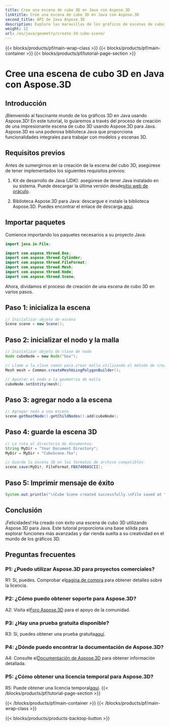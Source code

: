 ```yaml
---
title: Cree una escena de cubo 3D en Java con Aspose.3D
linktitle: Cree una escena de cubo 3D en Java con Aspose.3D
second_title: API de Java Aspose.3D
description: Explore las maravillas de los gráficos de escenas de cubos en 3D con Aspose.3D para Java. Crea escenas impresionantes sin esfuerzo.
weight: 12
url: /es/java/geometry/create-3d-cube-scene/
---
```


{{< blocks/products/pf/main-wrap-class >}}
{{< blocks/products/pf/main-container >}}
{{< blocks/products/pf/tutorial-page-section >}}

# Cree una escena de cubo 3D en Java con Aspose.3D

## Introducción

¡Bienvenido al fascinante mundo de los gráficos 3D en Java usando Aspose.3D! En este tutorial, lo guiaremos a través del proceso de creación de una impresionante escena de cubo 3D usando Aspose.3D para Java. Aspose.3D es una poderosa biblioteca Java que proporciona funcionalidades integrales para trabajar con modelos y escenas 3D.

## Requisitos previos

Antes de sumergirnos en la creación de la escena del cubo 3D, asegúrese de tener implementados los siguientes requisitos previos:

1.  Kit de desarrollo de Java (JDK): asegúrese de tener Java instalado en su sistema. Puede descargar la última versión desde[sitio web de oráculo](https://www.oracle.com/java/).

2.  Biblioteca Aspose.3D para Java: descargue e instale la biblioteca Aspose.3D. Puedes encontrar el enlace de descarga.[aquí](https://releases.aspose.com/3d/java/).

## Importar paquetes

Comience importando los paquetes necesarios a su proyecto Java:

```java
import java.io.File;

import com.aspose.threed.Box;
import com.aspose.threed.Cylinder;
import com.aspose.threed.FileFormat;
import com.aspose.threed.Mesh;
import com.aspose.threed.Node;
import com.aspose.threed.Scene;
```

Ahora, dividamos el proceso de creación de una escena de cubo 3D en varios pasos.

## Paso 1: inicializa la escena

```java
// Inicializar objeto de escena
Scene scene = new Scene();
```

## Paso 2: inicializar el nodo y la malla

```java
// Inicializar objeto de clase de nodo
Node cubeNode = new Node("box");

// Llame a la clase común para crear malla utilizando el método de creación de polígonos para establecer una instancia de malla
Mesh mesh = Common.createMeshUsingPolygonBuilder();

// Apuntar el nodo a la geometría de malla
cubeNode.setEntity(mesh);
```

## Paso 3: agregar nodo a la escena

```java
// Agregar nodo a una escena
scene.getRootNode().getChildNodes().add(cubeNode);
```

## Paso 4: guarde la escena 3D

```java
// La ruta al directorio de documentos.
String MyDir = "Your Document Directory";
MyDir = MyDir + "CubeScene.fbx";

// Guarde la escena 3D en los formatos de archivo compatibles
scene.save(MyDir, FileFormat.FBX7400ASCII);
```

## Paso 5: Imprimir mensaje de éxito

```java
System.out.println("\nCube Scene created successfully.\nFile saved at " + MyDir);
```

## Conclusión

¡Felicidades! Ha creado con éxito una escena de cubo 3D utilizando Aspose.3D para Java. Este tutorial proporciona una base sólida para explorar funciones más avanzadas y dar rienda suelta a su creatividad en el mundo de los gráficos 3D.

## Preguntas frecuentes

### P1: ¿Puedo utilizar Aspose.3D para proyectos comerciales?

 R1: Sí, puedes. Comprobar el[pagina de compra](https://purchase.aspose.com/buy) para obtener detalles sobre la licencia.

### P2: ¿Cómo puedo obtener soporte para Aspose.3D?

 A2: Visita el[Foro Aspose.3D](https://forum.aspose.com/c/3d/18) para el apoyo de la comunidad.

### P3: ¿Hay una prueba gratuita disponible?

 R3: Sí, puedes obtener una prueba gratuita[aquí](https://releases.aspose.com/).

### P4: ¿Dónde puedo encontrar la documentación de Aspose.3D?

 A4: Consulte el[Documentación de Aspose.3D](https://reference.aspose.com/3d/java/) para obtener información detallada.

### P5: ¿Cómo obtener una licencia temporal para Aspose.3D?

 R5: Puede obtener una licencia temporal[aquí](https://purchase.aspose.com/temporary-license/).
{{< /blocks/products/pf/tutorial-page-section >}}

{{< /blocks/products/pf/main-container >}}
{{< /blocks/products/pf/main-wrap-class >}}

{{< blocks/products/products-backtop-button >}}
